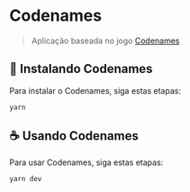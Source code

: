 # Codenames

> Aplicação baseada no jogo [Codenames](https://codenames.game)

## 🚀 Instalando Codenames

Para instalar o Codenames, siga estas etapas:

```
yarn
```

## ☕ Usando Codenames

Para usar Codenames, siga estas etapas:

```
yarn dev
```
